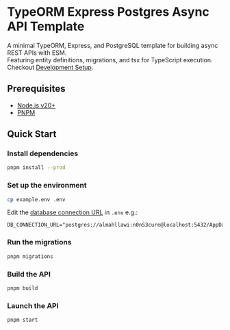 # TypeORM Express Postgres Async API Template
A minimal TypeORM, Express, and PostgreSQL template for building async REST APIs with ESM.  
Featuring entity definitions, migrations, and tsx for TypeScript execution.  
Checkout [Development Setup](./CONTRIBUTING.md#development-setup).

## Prerequisites
- [Node.js v20+](https://nodejs.org/en)
- [PNPM](https://pnpm.io/)

## Quick Start

### Install dependencies
```bash
pnpm install --prod
```

### Set up the environment
```bash
cp example.env .env
```

Edit the [database connection URL](https://stackoverflow.com/questions/3582552/what-is-the-format-for-the-postgresql-connection-string-url) in `.env` e.g.:
```env
DB_CONNECTION_URL="postgres://almahllawi:n0nS3cure@localhost:5432/AppDatabase"
```

### Run the migrations
```bash
pnpm migrations
```

### Build the API
```bash
pnpm build
```

### Launch the API
```bash
pnpm start
```
